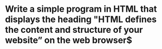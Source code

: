 # Write a simple program in HTML that displays the heading "HTML defines the content and structure of your website” on the web browser$

